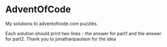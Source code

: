 # AdventOfCode
My solutions to adventofcode.com puzzles.

Each solution should print two lines - the answer for part1 and the answer for part2.
Thank you to jonathanpaulson for the idea
